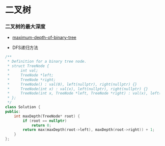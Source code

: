 # 二叉树

### 二叉树的最大深度
-  [maximum-depth-of-binary-tree](https://leetcode-cn.com/problems/maximum-depth-of-binary-tree/)

- DFS递归方法
```C++
/**
 * Definition for a binary tree node.
 * struct TreeNode {
 *     int val;
 *     TreeNode *left;
 *     TreeNode *right;
 *     TreeNode() : val(0), left(nullptr), right(nullptr) {}
 *     TreeNode(int x) : val(x), left(nullptr), right(nullptr) {}
 *     TreeNode(int x, TreeNode *left, TreeNode *right) : val(x), left(left), right(right) {}
 * };
 */
class Solution {
public:
    int maxDepth(TreeNode* root) {
        if (root == nullptr)
            return 0;
        return max(maxDepth(root->left), maxDepth(root->right)) + 1;
    }
};
```
